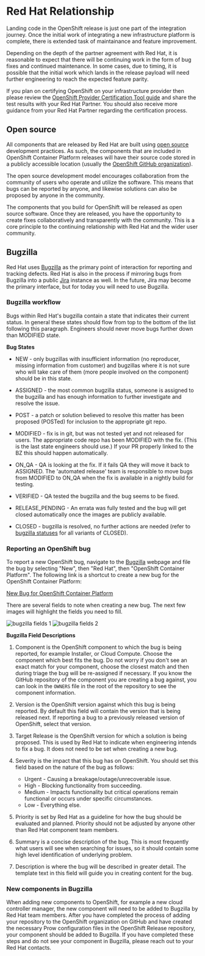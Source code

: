 # Red Hat Relationship

Landing code in the OpenShift release is just one part of the integration
journey. Once the initial work of integrating a new infrastructure platform
is complete, there is extended task of maintainance and feature improvement.

Depending on the depth of the partner agreement with Red Hat, it is
reasonable to expect that there will be continuing work in the form of bug
fixes and continued maintenance. In some cases, due to timing, it is possible
that the initial work which lands in the release payload will need further
engineering to reach the expected feature parity.

If you plan on certifying OpenShift on your infrastructure provider then
please review the
[OpenShift Provider Certification Tool guide](https://github.com/redhat-openshift-ecosystem/provider-certification-tool/blob/main/docs/user.md)
and share the test results with your Red Hat Partner. You should also
receive more guidance from your Red Hat Partner regarding the certification
process.

## Open source

All components that are released by Red Hat are built using [open source][oss]
development practices. As such, the components that are included in
OpenShift Container Platform releases will have their source code stored in
a publicly accessible location (usually the
[OpenShift GitHub organization][github]).

The open source development model encourages collaboration from the community
of users who operate and utilize the software. This means that bugs can be
reported by anyone, and likewise solutions can also be proposed by anyone in
the community.

The components that you build for OpenShift will be released as open source
software. Once they are released, you have the opportunity to create fixes
collaboratively and transparently with the community. This is a core principle
to the continuing relationship with Red Hat and the wider user community.

## Bugzilla

Red Hat uses [Bugzilla][bugzilla] as the primary point of interaction for
reporting and tracking defects. Red Hat is also in the process if mirroring
bugs from Bugzilla into a public [Jira][jira] instance as well. In the
future, Jira may become the primary interface, but for today you will need
to use Bugzilla.

### Bugzilla workflow

Bugs within Red Hat's bugzilla contain a state that indicates their current
status. In general these states should flow from top to the bottom of the
list following this paragraph. Engineers should never move bugs further down
than MODIFIED state.

**Bug States**

* NEW - only bugzillas with insufficient information (no reproducer, missing
  information from customer) and bugzillas where it is not sure who will take
  care of them (more people involved on the component) should be in this state.

* ASSIGNED - the most common bugzilla status, someone is assigned to the
  bugzilla and has enough information to further investigate and resolve the issue.

* POST - a patch or solution believed to resolve this matter has been proposed
  (POSTed) for inclusion to the appropriate git repo.

* MODIFIED - fix is in git, but was not tested yet and not released for users.
  The appropriate code repo has been MODIFIED with the fix. (This is the last
  state engineers should use.) If your PR properly linked to the BZ this should
  happen automatically.

* ON_QA - QA is looking at the fix. If it fails QA they will move it back to
  ASSIGNED. The 'automated release' team is responsible to move bugs from
  MODIFIED to ON_QA when the fix is available in a nightly build for testing.

* VERIFIED - QA tested the bugzilla and the bug seems to be fixed.

* RELEASE_PENDING - An errata was fully tested and the bug will get closed
  automatically once the images are publicly available.

* CLOSED - bugzilla is resolved, no further actions are needed (refer to
  [bugzilla statuses][bz-statuses] for all variants of CLOSED).

###  Reporting an OpenShift bug

To report a new OpenShift bug, navigate to the [Bugzilla][bugzilla] webpage
and file the bug by selecting "New", then "Red Hat", then "OpenShift
Container Platform". The following link is a shortcut to create a new bug for
the OpenShift Container Platform:

[New Bug for OpenShift Container Platform][new-bug-link]

There are several fields to note when creating a new bug. The next few images
will highlight the fields you need to fill.

![bugzilla fields 1](bugzilla1.svg)
![bugzilla fields 2](bugzilla2.svg)

**Bugzilla Field Descriptions**

1. Component is the OpenShift component to which the bug is being reported, for
  example Installer, or Cloud Compute. Choose the component which best fits
  the bug. Do not worry if you don't see an exact match for your component,
  choose the closest match and then during triage the bug will be re-assigned
  if necessary. If you know the GitHub repository of the component you are
  creating a bug against, you can look in the `OWNERS` file in the root of the
  repository to see the component information.

2. Version is the OpenShift version against which this bug is being reported.
  By default this field will contain the version that is being released next.
  If reporting a bug to a previously released version of OpenShift, select that
  version.

3. Target Release is the OpenShift version for which a solution is being
  proposed. This is used by Red Hat to indicate when engineering intends to
  fix a bug. It does not need to be set when creating a new bug.

4. Severity is the impact that this bug has on OpenShift. You should set this
  field based on the nature of the bug as follows:

    * Urgent - Causing a breakage/outage/unrecoverable issue.
    * High - Blocking functionality from succeeding.
    * Medium - Impacts functionality but critical operations remain functional
      or occurs under specific circumstances.
    * Low - Everything else.

5. Priority is set by Red Hat as a guideline for how the bug should be
  evaluated and planned. Priority should not be adjusted by anyone other than
  Red Hat component team members.

6. Summary is a concise description of the bug. This is most frequently what
  users will see when searching for issues, so it should contain some high
  level identification of underlying problem.

7. Description is where the bug will be described in greater detail. The
  template text in this field will guide you in creating content for the bug.

### New components in Bugzilla

When adding new components to OpenShift, for example a new cloud controller
manager, the new component will need to be added to Bugzilla by Red Hat team
members. After you have completed the process of adding your repository to
the OpenShift organization on GitHub and have created the necessary Prow
configuration files in the OpenShift Release repository, your component should
be added to Bugzilla. If you have completed these steps and do not see your
component in Bugzilla, please reach out to your Red Hat contacts.

[bugzilla]: https://bugzilla.redhat.com
[jira]: https://issues.redhat.com
[new-bug-link]: https://bugzilla.redhat.com/enter_bug.cgi?product=OpenShift%20Container%20Platform
[bz-statuses]: https://bugzilla.redhat.com/page.cgi?id=fields.html#status
[oss]: https://www.redhat.com/en/topics/open-source/what-is-open-source
[github]: https://github.com/openshift
